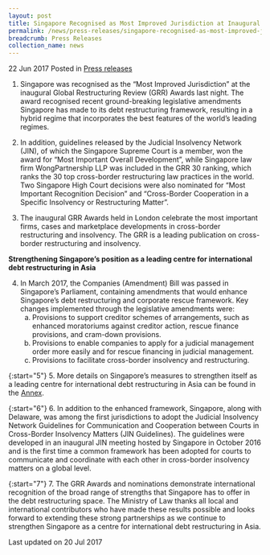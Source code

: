 ```yaml
---
layout: post
title: Singapore Recognised as Most Improved Jurisdiction at Inaugural Global Restructuring Review Awards
permalink: /news/press-releases/singapore-recognised-as-most-improved-jurisdiction-at-inaugural-
breadcrumb: Press Releases
collection_name: news
---
```


22 Jun 2017 Posted in [Press releases](/news/press-releases)


1. Singapore was recognised as the “Most Improved Jurisdiction” at the inaugural Global Restructuring Review (GRR) Awards last night. The award recognised recent ground-breaking legislative amendments Singapore has made to its debt restructuring framework, resulting in a hybrid regime that incorporates the best features of the world’s leading regimes.

 

2. In addition, guidelines released by the Judicial Insolvency Network (JIN), of which the Singapore Supreme Court is a member, won the award for “Most Important Overall Development”, while Singapore law firm WongPartnership LLP was included in the GRR 30 ranking, which ranks the 30 top cross-border restructuring law practices in the world. Two Singapore High Court decisions were also nominated for “Most Important Recognition Decision” and “Cross-Border Cooperation in a Specific Insolvency or Restructuring Matter”.

 

3. The inaugural GRR Awards held in London celebrate the most important firms, cases and marketplace developments in cross-border restructuring and insolvency. The GRR is a leading publication on cross-border restructuring and insolvency.

 

**Strengthening Singapore’s position as a leading centre for international debt restructuring in Asia**

 
<ol start="4">
<li>In March 2017, the Companies (Amendment) Bill was passed in Singapore’s Parliament, containing amendments that would enhance Singapore’s debt restructuring and corporate rescue framework. Key changes implemented through the legislative amendments were:

<ol style="list-style-type: lower-alpha;"> 

<li>Provisions to support creditor schemes of arrangements, such as enhanced moratoriums against creditor action, rescue finance provisions, and cram-down provisions.</li>

 

<li>Provisions to enable companies to apply for a judicial management order more easily and for rescue financing in judicial management.</li>

 

<li>Provisions to facilitate cross-border insolvency and restructuring.</li>
</ol>
</li>
</ol>
 
{:start="5"}
5. More details on Singapore’s measures to strengthen itself as a leading centre for international debt restructuring in Asia can be found in the [Annex](/news/legal-industry-newsletter/note-by-senior-minister-of-state-for-law-and-finance--indranee-r5/).

 
{:start="6"}
6. In addition to the enhanced framework, Singapore, along with Delaware, was among the first jurisdictions to adopt the Judicial Insolvency Network Guidelines for Communication and Cooperation between Courts in Cross-Border Insolvency Matters (JIN Guidelines). The guidelines were developed in an inaugural JIN meeting hosted by Singapore in October 2016 and is the first time a common framework has been adopted for courts to communicate and coordinate with each other in cross-border insolvency matters on a global level.

 
{:start="7"}
7. The GRR Awards and nominations demonstrate international recognition of the broad range of strengths that Singapore has to offer in the debt restructuring space. The Ministry of Law thanks all local and international contributors who have made these results possible and looks forward to extending these strong partnerships as we continue to strengthen Singapore as a centre for international debt restructuring in Asia.


<p class="right-side-updated">Last updated on 20 Jul 2017
</p>
